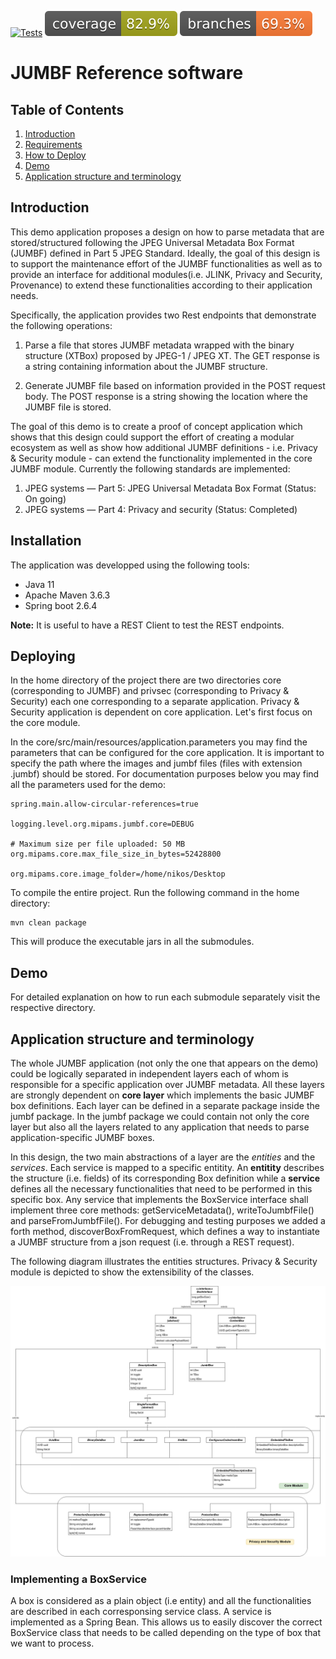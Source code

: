 
[![Tests](https://github.com/nickft/mipams-jumbf/actions/workflows/maven.yml/badge.svg)](https://github.com/nickft/mipams-jumbf/actions/workflows/maven.yml?branch=main)
[![coverage](.github/badges/jacoco.svg)](https://github.com/nickft/mipams-jumbf/actions/workflows/maven.yml)
[![branches coverage](.github/badges/branches.svg)](https://github.com/nickft/mipams-jumbf/actions/workflows/maven.yml)

# JUMBF Reference software

## Table of Contents

1. [Introduction](#intro)
2. [Requirements](#requirements)
3. [How to Deploy](#deployment)
4. [Demo](#demo)
5. [Application structure and terminology](#spring)


## Introduction <a name="intro"></a>

This demo application proposes a design on how to parse metadata that are stored/structured following the JPEG Universal Metadata Box Format (JUMBF) defined in Part 5 JPEG Standard. Ideally, the goal of this design is to support the maintenance effort of the JUMBF functionalities as well as to provide an interface for additional modules(i.e. JLINK, Privacy and Security, Provenance) to extend these functionalities according to their application needs.

Specifically, the application provides two Rest endpoints that demonstrate the following operations:

1. Parse a file that stores JUMBF metadata wrapped with the binary structure (XTBox) proposed by JPEG-1 / JPEG XT. The GET response is a string containing information about the JUMBF structure.

2. Generate JUMBF file based on information provided in the POST request body. The POST response is a string showing the location where the JUMBF file is stored.

The goal of this demo is to create a proof of concept application which shows that this design could support the effort of creating a modular ecosystem as well as show how additional JUMBF definitions - i.e. Privacy & Security module - can extend the functionality implemented in the core JUMBF module. Currently the following standards are implemented:

1. JPEG systems — Part 5: JPEG Universal Metadata Box Format (Status: On going)
2. JPEG systems — Part 4: Privacy and security (Status: Completed)

## Installation <a name="requirements"></a>

The application was developped using the following tools:

* Java 11
* Apache Maven 3.6.3
* Spring boot 2.6.4

**Note:** It is useful to have a REST Client to test the REST endpoints.

## Deploying <a name="deployment"></a>

In the home directory of the project there are two directories core (corresponding to JUMBF) and privsec (corresponding to Privacy & Security) each one corresponding to a separate application. Privacy & Security application is dependent on core application. Let's first focus on the core module. 

In the core/src/main/resources/application.parameters you may find the parameters that can be configured for the core application. It is important to specify the path where the images and jumbf files (files with extension .jumbf) should be stored. For documentation purposes below you may find all the parameters used for the demo:

``` 
spring.main.allow-circular-references=true

logging.level.org.mipams.jumbf.core=DEBUG 

# Maximum size per file uploaded: 50 MB
org.mipams.core.max_file_size_in_bytes=52428800

org.mipams.core.image_folder=/home/nikos/Desktop

```

To compile the entire project. Run the following command in the home directory:

```
mvn clean package
```

This will produce the executable jars in all the submodules. 

## Demo <a name="demo"></a>
For detailed explanation on how to run each submodule separately visit the respective directory.

## Application structure and terminology <a name="spring"></a>

The whole JUMBF application (not only the one that appears on the demo) could be logically separated in independent layers each of whom is responsible for a specific application over JUMBF metadata. All these layers are strongly dependent on **core layer** which implements the basic JUMBF box definitions. Each layer can be defined in a separate package inside the jumbf package. In the jumbf package we could contain not only the core layer but also all the layers related to any application that needs to parse application-specific JUMBF boxes.

In this design, the two main abstractions of a layer are the *entities* and the *services*. Each service is mapped to a specific entitity. An **entitity** describes the structure (i.e. fields) of its corresponding Box definition while a **service** defines all the necessary functionalities that need to be performed in this specific box. Any service that implements the BoxService interface shall implement three core methods: getServiceMetadata(), writeToJumbfFile() and parseFromJumbfFile(). For debugging and testing purposes we added a forth method, discoverBoxFromRequest, which defines a way to instantiate a JUMBF structure from a json request (i.e. through a REST request). 

The following diagram illustrates the entities structures. Privacy & Security module is depicted to show the extensibility of the classes. 

![UML Entities](./entities.jpg "Box class relationship")

### Implementing a BoxService
A box is considered as a plain object (i.e entity) and all the functionalities are described in each corresponsing service class. A service is implemented as a Spring Bean. This allows us to easily discover the correct BoxService class that needs to be called depending on the type of box that we want to process. 
